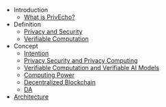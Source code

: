 * Introduction
    * [What is PrivEcho?](docs/introduction/what-is-privecho.md)
* Definition
    * [Privacy and Security](docs/definition/privacy_and_security.md)
    * [Verifiable Computation](docs/definition/verifiable_computation.md)
* Concept
    * [Intention](docs/concept/intention.md)
    * [Privacy Security and Privacy Computing](docs/concept/privacy_security_and_privacy_computing.md)
    * [Verifiable Computation and Verifiable AI Models](docs/concept/verifiable_computation_and_verifiable__ai_models.md)
    * [Computing Power](docs/concept/computing_power.md)
    * [Decentralized Blockchain](docs/concept/decentralized_blockchain.md)
    * [DA](docs/concept/da.md)
* [Architecture](docs/architecture/architecture.md)
